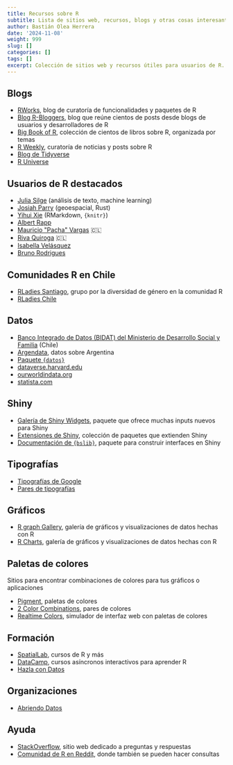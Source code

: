 ```yaml
---
title: Recursos sobre R
subtitle: Lista de sitios web, recursos, blogs y otras cosas interesantes sobre R que uso/consulto frecuentemente
author: Bastián Olea Herrera
date: '2024-11-08'
weight: 999
slug: []
categories: []
tags: []
excerpt: Colección de sitios web y recursos útiles para usuarios de R.
---
```


## Blogs
- [RWorks](https://rworks.dev/), blog de curatoría de funcionalidades y paquetes de R
- [Blog R-Bloggers](https://www.r-bloggers.com/), blog que reúne cientos de posts desde blogs de usuarios y desarrolladores de R
- [Big Book of R](https://www.bigbookofr.com/index.html#live-stats), colección de cientos de libros sobre R, organizada por temas
- [R Weekly](https://rweekly.org), curatoría de noticias y posts sobre R
- [Blog de Tidyverse](https://www.tidyverse.org/blog/)
- [R Universe](https://r-universe.dev/search)

## Usuarios de R destacados
- [Julia Silge](https://juliasilge.com) (análisis de texto, machine learning)
- [Josiah Parry](https://josiahparry.com) (geoespacial, Rust)
- [Yihui Xie](https://yihui.org/en/) (RMarkdown, `{knitr}`)
- [Albert Rapp](https://albert-rapp.de/blog)
- [Mauricio "Pacha" Vargas](https://pacha.dev/blog/) 🇨🇱
- [Riva Quiroga](https://rivaquiroga.cl/ahora/) 🇨🇱
- [Isabella Velásquez](https://ivelasq.rbind.io)
- [Bruno Rodrigues](https://www.brodrigues.co)

## Comunidades R en Chile
- [RLadies Santiago](https://www.meetup.com/rladies-scl/), grupo por la diversidad de género en la comunidad R
- [RLadies Chile](https://linktr.ee/rladieschile) 

## Datos
- [Banco Integrado de Datos (BIDAT) del Ministerio de Desarrollo Social y Familia](https://bidat.midesof.cl/) (Chile)
- [Argendata](https://argendata.fund.ar), datos sobre Argentina
- [Paquete `{datos}`](https://cienciadedatos.github.io/datos/)
- [dataverse.harvard.edu](https://dataverse.harvard.edu/)
- [ourworldindata.org](https://ourworldindata.org/)
- [statista.com](https://es.statista.com/)

## Shiny
- [Galería de Shiny Widgets](http://shinyapps.dreamrs.fr/shinyWidgets/), paquete que ofrece muchas inputs nuevos para Shiny
- [Extensiones de Shiny](https://github.com/nanxstats/awesome-shiny-extensions), colección de paquetes que extienden Shiny
- [Documentación de `{bslib}`](https://rstudio.github.io/bslib/index.html), paquete para construir interfaces en Shiny

## Tipografías
- [Tipografías de Google](https://fonts.google.com/)
- [Pares de tipografías](https://www.fontpair.co/all)

## Gráficos
- [R graph Gallery](https://www.r-graph-gallery.com/), galería de gráficos y visualizaciones de datos hechas con R
- [R Charts](https://r-charts.com/es/), galería de gráficos y visualizaciones de datos hechas con R

## Paletas de colores
Sitios para encontrar combinaciones de colores para tus gráficos o aplicaciones
- [Pigment](https://pigment.shapefactory.co), paletas de colores
- [2 Color Combinations](https://2colors.colorion.co), pares de colores
- [Realtime Colors](https://www.realtimecolors.com), simulador de interfaz web con paletas de colores

## Formación
- [SpatialLab](https://spatiallab.cl), cursos de R y más
- [DataCamp](https://www.datacamp.com), cursos asíncronos interactivos para aprender R
- [Hazla con Datos](https://hazlacondatos.com)

## Organizaciones
- [Abriendo Datos](https://www.abriendodatos.org)

## Ayuda
- [StackOverflow](https://stackoverflow.com/collectives/r-language), sitio web dedicado a preguntas y respuestas
- [Comunidad de R en Reddit](https://www.reddit.com/r/rstats), donde también se pueden hacer consultas

